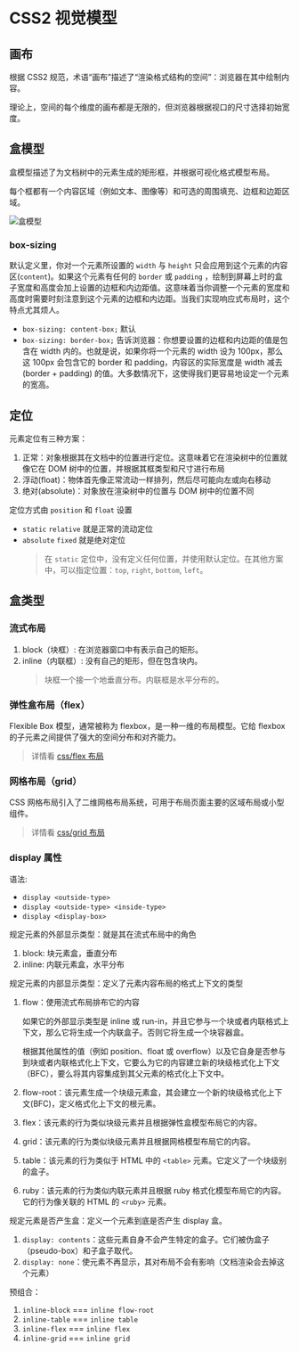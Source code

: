 # CSS2 视觉模型

## 画布

根据 CSS2 规范，术语“画布”描述了“渲染格式结构的空间”：浏览器在其中绘制内容。

理论上，空间的每个维度的画布都是无限的，但浏览器根据视口的尺寸选择初始宽度。

## 盒模型

盒模型描述了为文档树中的元素生成的矩形框，并根据可视化格式模型布局。

每个框都有一个内容区域（例如文本、图像等）和可选的周围填充、边框和边距区域。

![盒模型](https://web-dev.imgix.net/image/T4FyVKpzu4WKF1kBNvXepbi08t52/KbqHxGe3HMLM5BbXMcP8.jpg?auto=format&w=1018)

### box-sizing

默认定义里，你对一个元素所设置的 `width` 与 `height` 只会应用到这个元素的内容区(`content`)。如果这个元素有任何的 `border` 或 `padding` ，绘制到屏幕上时的盒子宽度和高度会加上设置的边框和内边距值。这意味着当你调整一个元素的宽度和高度时需要时刻注意到这个元素的边框和内边距。当我们实现响应式布局时，这个特点尤其烦人。

- `box-sizing: content-box;` 默认
- `box-sizing: border-box;` 告诉浏览器：你想要设置的边框和内边距的值是包含在 width 内的。也就是说，如果你将一个元素的 width 设为 100px，那么这 100px 会包含它的 border 和 padding，内容区的实际宽度是 width 减去 (border + padding) 的值。大多数情况下，这使得我们更容易地设定一个元素的宽高。

## 定位

元素定位有三种方案：

1. 正常：对象根据其在文档中的位置进行定位。这意味着它在渲染树中的位置就像它在 DOM 树中的位置，并根据其框类型和尺寸进行布局
2. 浮动(float)：物体首先像正常流动一样排列，然后尽可能向左或向右移动
3. 绝对(absolute)：对象放在渲染树中的位置与 DOM 树中的位置不同

定位方式由 `position` 和 `float` 设置

- `static` `relative` 就是正常的流动定位
- `absolute` `fixed` 就是绝对定位
  > 在 `static` 定位中，没有定义任何位置，并使用默认定位。在其他方案中，可以指定位置：`top`, `right`, `bottom`, `left`。

## 盒类型

### 流式布局

1. block（块框）: 在浏览器窗口中有表示自己的矩形。
2. inline（内联框）: 没有自己的矩形，但在包含块内。
   > 块框一个接一个地垂直分布。内联框是水平分布的。

### 弹性盒布局（flex）

Flexible Box 模型，通常被称为 flexbox，是一种一维的布局模型。它给 flexbox 的子元素之间提供了强大的空间分布和对齐能力。

> 详情看 [css/flex 布局](../css/2.flex%E5%B8%83%E5%B1%80.md)

### 网格布局（grid）

CSS 网格布局引入了二维网格布局系统，可用于布局页面主要的区域布局或小型组件。

> 详情看 [css/grid 布局](../css/3.grid%E5%B8%83%E5%B1%80.md)

### display 属性

语法:

- `display <outside-type>`
- `display <outside-type> <inside-type>`
- `display <display-box>`

规定元素的外部显示类型：就是其在流式布局中的角色

1. block: 块元素盒，垂直分布
2. inline: 内联元素盒，水平分布

规定元素的内部显示类型：定义了元素内容布局的格式上下文的类型

1. flow：使用流式布局排布它的内容

   如果它的外部显示类型是 inline 或 run-in，并且它参与一个块或者内联格式上下文，那么它将生成一个内联盒子。否则它将生成一个块容器盒。

   根据其他属性的值（例如 position、float 或 overflow）以及它自身是否参与到块或者内联格式化上下文，它要么为它的内容建立新的块级格式化上下文（BFC），要么将其内容集成到其父元素的格式化上下文中。

2. flow-root：该元素生成一个块级元素盒，其会建立一个新的块级格式化上下文(BFC)，定义格式化上下文的根元素。
3. flex：该元素的行为类似块级元素并且根据弹性盒模型布局它的内容。
4. grid：该元素的行为类似块级元素并且根据网格模型布局它的内容。
5. table：该元素的行为类似于 HTML 中的 `<table>` 元素。它定义了一个块级别的盒子。
6. ruby：该元素的行为类似内联元素并且根据 ruby 格式化模型布局它的内容。它的行为像关联的 HTML 的 `<ruby>` 元素。

规定元素是否产生盒：定义一个元素到底是否产生 display 盒。

1. `display: contents`：这些元素自身不会产生特定的盒子。它们被伪盒子（pseudo-box）和子盒子取代。
2. `display: none`：使元素不再显示，其对布局不会有影响（文档渲染会去掉这个元素）

预组合：

1. `inline-block` === `inline flow-root`
1. `inline-table` === `inline table`
1. `inline-flex` === `inline flex`
1. `inline-grid` === `inline grid`
